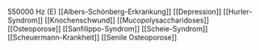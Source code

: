 550000 Hz (E)
[[Albers-Schönberg-Erkrankung]]
[[Depression]]
[[Hurler-Syndrom]]
[[Knochenschwund]]
[[Mucopolysaccharidoses]]
[[Osteoporose]]
[[Sanfilippo-Syndrom]]
[[Scheie-Syndrom]]
[[Scheuermann-Krankheit]]
[[Senile Osteoporose]]